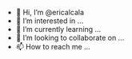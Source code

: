 - 👋 Hi, I’m @ericalcala
- 👀 I’m interested in ...
- 🌱 I’m currently learning ...
- 💞️ I’m looking to collaborate on ...
- 📫 How to reach me ...

<!---
ericalcala/ericalcala is a ✨ special ✨ repository because its `README.md` (this file) appears on your GitHub profile.
You can click the Preview link to take a look at your changes.
--->
